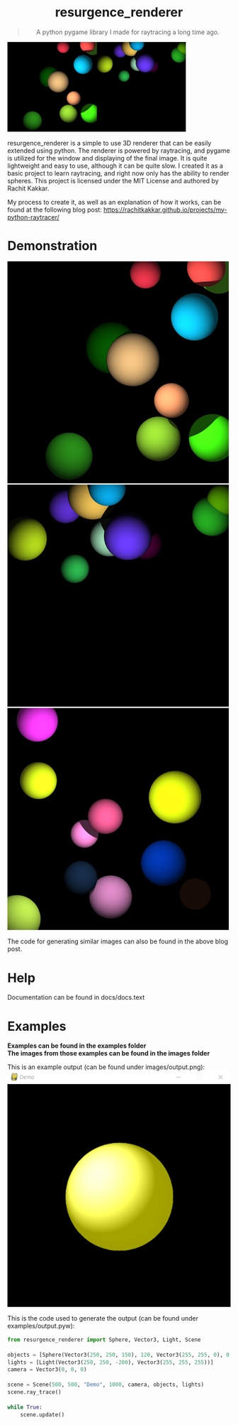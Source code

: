 <div align="center">
    <h1>resurgence_renderer</h1>
    <blockquote>
        A python pygame library I made for raytracing a long time ago.
    </blockquote>
</div>
<img src="images/showcase1.png" alt="Showcase" width="40%" align="left" />
<img src="images/showcase2.png" alt="Showcase" width="40%" /> 

<style>
img {
    display: inline; 
}
</style>

resurgence_renderer is a simple to use 3D renderer that can be easily extended using python.
The renderer is powered by raytracing, and pygame is utilized for the window and displaying of the final image.
It is quite lightweight and easy to use, although it can be quite slow.
I created it as a basic project to learn raytracing, and right now only has the ability to render spheres.
This project is licensed under the MIT License and authored by Rachit Kakkar.

My process to create it, as well as an explanation of how it works, can be found at the following blog post: https://rachitkakkar.github.io/projects/my-python-raytracer/

# Demonstration
![Showcase](images/showcase1.png)
![Showcase](images/showcase2.png)
![Showcase](images/showcase3.png)

The code for generating similar images can also be found in the above blog post.

# Help
Documentation can be found in docs/docs.text

# Examples
**Examples can be found in the examples folder** \
**The images from those examples can be found in the images folder**

This is an example output (can be found under images/output.png):
![Example Output](images/output.png)

This is the code used to generate the output (can be found under examples/output.pyw):

```python
from resurgence_renderer import Sphere, Vector3, Light, Scene

objects = [Sphere(Vector3(250, 250, 150), 120, Vector3(255, 255, 0), 0.5, 0.0001, 0.7)]
lights = [Light(Vector3(250, 250, -200), Vector3(255, 255, 255))]
camera = Vector3(0, 0, 0)

scene = Scene(500, 500, "Demo", 1000, camera, objects, lights)
scene.ray_trace()

while True:
    scene.update()
```
